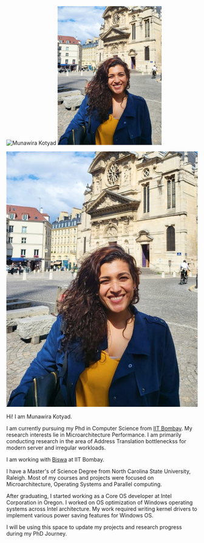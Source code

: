 
<picture>
  <img alt="Munawira Kotyad" src="https://lh3.googleusercontent.com/qtR-3Fpzno05DWkMqbQQ5EKRvw11iqIauA9Qn8k6T5DVGJluBVP2KeNGwvpvYMUKlPnyi3up5x8R6Hc08v2AOf4Bn5FFq93oE9gbmlP04ZbM7IpUc-qF806yQ_EQLucOYNxcLyqsoMM-FgaBsdMKQp1znEtOxVs4LuQWYq8zqvwkJMSSudQHn20AgVYtq-BvnpJwzqAM2qiMWFSndKGUvvo15dpTdb5mli4TgbRCH1qjq2n59FYM1i9MeJoPgdE99GI6LvsQ4aiVhGw_ndNamOkxZVQzoPsYp7ztT_SJcHVqmAEzBK1dukXgZx8imlFltZJFT2qeSqLsiPhnvSVvUQvKl4m-tX8uxU3P9JfbrvaoaX88p-Rs9FsnspdhFag5tucH3XK3OINqWTERRFVJmjS1jzYsSG7EcgWXXndy366aoFyhglZuo83Qn1_RTTB5E0w0EYEIdOhUxgMN6lGblnTkO9Ev80I4Je06cHI67hpH1Mb7QzcbGvbs3mS4Jtcs1PYoFD_3touee08xZZE2YQ3wi_pWTviJw_gNmPPMgSjEzdMhmuZIywRwSrM4fyTFqN7-xvFxeWrszPwUXUh3dux3yAboeCwj7nL5qXEekMQB1IlWnKZGs91w0Gv6yX1rIZ4pHj_us6KLOMv1iECuczjf4K-p5mi0x7CnfUyTE81Nok9w0c7eEpfCqf8FS2mROUO4zpvY9o2Uw_M75xkASGu-ewQXDk7oPCOxwJ5QeGpDpBtsioyK60ci34y-gf_O2e9SjkGQnnNuUJOJ4Y6MIN2TnoRz8DoqwjBwHi_K6Y6m5jV7gicOeGu1ZIy_YT_WPZ461Nn8GrR45WI7cXYofk3c5Zgl2Pkf4ib3SfX3o3rqQnm9WMNPDXWavIO6xhUsygRTyfM-F2-tpXZ9ym17Vx4qz0G8ExNoZk32uYC8Q4sSBh7nYi2Uy13uMZuLJYgGfHSkBudfMIPn_DjSIqIas4lVbmqUZr03w7lQjEpn1RYfJdmUftRDfmGCn7RPs2qH1WOQKgUuYHscxEEbp0DoJQ=w861-h1147-no?authuser=4" width="274" height=auto />
  
  <img src="/Image/MunaProfile.jpeg" alt="Profile" width="274"/>
</picture>

![Profile](/Image/MunaProfile.jpeg )

Hi! I am Munawira Kotyad.

I am currently pursuing my Phd in Computer Science from [IIT Bombay](https://www.cse.iitb.ac.in/). My research interests lie in Microarchitecture Performance. I am primarily conducting research in the area of Address Translation bottleneckss for modern server and irregular workloads. 

I am working with [Biswa](https://www.cse.iitb.ac.in/~biswa/) at IIT Bombay.

I have a Master's  of Science Degree from North Carolina State University, Raleigh. Most of my courses and projects were focused on Microarchitecture, Operating Systems and Parallel computing. 

After graduating, I started working as a Core OS developer at Intel Corporation in Oregon. I worked on OS optimization of Windows operating systems across Intel architecture. My work required writing kernel drivers to implement various power saving features for Windows OS. 

I will be using this space to update my projects and research progress during my PhD Journey. 


